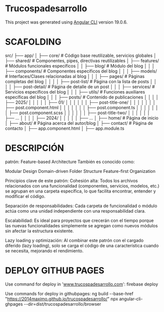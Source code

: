 # Trucospadesarrollo

This project was generated using [Angular CLI](https://github.com/angular/angular-cli) version 19.0.6.

# SCAFOLDING
src/
├── app/
│   ├── core/               # Código base reutilizable, servicios globales
│   ├── shared/             # Componentes, pipes, directivas reutilizables
│   ├── features/           # Módulos funcionales específicos
│   │   ├── blog/           # Módulo del blog
│   │   │   ├── components/ # Componentes específicos del blog
│   │   │   ├── models/     # Interfaces/Clases relacionadas al blog
│   │   │   ├── pages/      # Páginas completas del blog
│   │   │   │   ├── post-list/       # Página con la lista de posts
│   │   │   │   ├── post-detail/     # Página de detalle de un post
│   │   │   ├── services/   # Servicios específicos del blog
│   │   │   ├── utils/      # Funciones auxiliares específicas del blog
│   │   │   ├── posts/      # Contenido de publicaciones
│   │   │   │   ├── 2025/
│   │   │   │   │   ├── 01/
│   │   │   │   │   │   ├── post-title-one/
│   │   │   │   │   │   │   ├── post.component.html
│   │   │   │   │   │   │   ├── post.component.ts
│   │   │   │   │   │   │   ├── post.component.scss
│   │   │   │   │   │   ├── post-title-two/
│   │   │   │   │   │       ├── ...
│   │   │   │   ├── 2024/
│   │   │   │   │   ├── ...
│   ├── home/               # Página de inicio
│   ├── about/              # Página acerca del autor/blog
│   ├── contact/            # Página de contacto
│   ├── app.component.html
│   ├── app.module.ts

# DESCRIPCIÓN
patrón: Feature-based Architecture
También es conocido como:

Modular Design
Domain-driven Folder Structure
Feature-first Organization

Principios clave de este patrón:
Cohesión alta:
Todos los archivos relacionados con una funcionalidad (componentes, servicios, modelos, etc.) se agrupan en una carpeta específica, lo que facilita encontrar, entender y modificar el código.

Separación de responsabilidades:
Cada carpeta de funcionalidad o módulo actúa como una unidad independiente con una responsabilidad clara.

Escalabilidad:
Es ideal para proyectos que crecerán con el tiempo porque las nuevas funcionalidades simplemente se agregan como nuevos módulos sin afectar la estructura existente.

Lazy loading y optimización:
Al combinar este patrón con el cargado diferido (lazy loading), solo se carga el código de una característica cuando se necesita, mejorando el rendimiento.

# DEPLOY GITHUB PAGES
Use command for deploy in 'www.trucospadesarrollo.com':
firebase deploy

Use commands for deploy in githubpages:
ng build --base-href "https://2014maximo.github.io/trucospadesarrollo/"
npx angular-cli-ghpages --dir=dist/trucospadesarrollo/browser